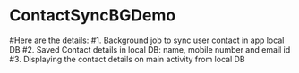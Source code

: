 # ContactSyncBGDemo
#Here are the  details:
#1. Background job to sync user contact in app local DB
#2. Saved Contact details in local DB: name, mobile number and email id
#3. Displaying the contact details on main activity from local DB
